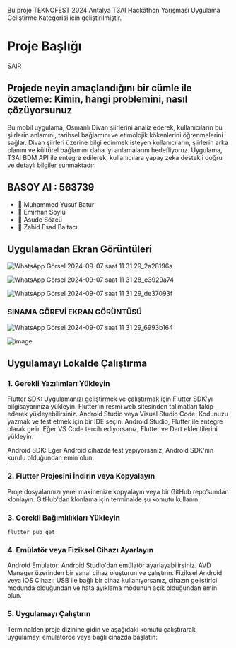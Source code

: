 Bu proje TEKNOFEST 2024 Antalya T3AI Hackathon Yarışması Uygulama Geliştirme Kategorisi için geliştirilmiştir.

# Proje Başlığı
SAIR

## Projede neyin amaçlandığını bir cümle ile özetleme: Kimin, hangi problemini, nasıl çözüyorsunuz
Bu mobil uygulama, Osmanlı Divan şiirlerini analiz ederek, kullanıcıların bu şiirlerin anlamını, tarihsel bağlamını ve etimolojik kökenlerini öğrenmelerini sağlar. Divan şiirleri üzerine bilgi edinmek isteyen kullanıcıların, şiirlerin arka planını ve kültürel bağlamını daha iyi anlamalarını hedefliyoruz. Uygulama, T3AI BDM API ile entegre edilerek, kullanıcılara yapay zeka destekli doğru ve detaylı bilgiler sunmaktadır.



## BASOY AI : 563739  
- 👤 Muhammed Yusuf Batur
- 👤 Emirhan Soylu
- 👤 Asude Sözcü
- 👤 Zahid Esad Baltacı
  
 

## Uygulamadan Ekran Görüntüleri
![WhatsApp Görsel 2024-09-07 saat 11 31 29_2a28196a](https://github.com/user-attachments/assets/61d9f09c-214f-4b1a-a76c-c16d0d0cb191)

![WhatsApp Görsel 2024-09-07 saat 11 31 28_e3929a74](https://github.com/user-attachments/assets/e7f28719-fcd3-42c1-861d-2a725f37415e)

![WhatsApp Görsel 2024-09-07 saat 11 31 29_de37093f](https://github.com/user-attachments/assets/3d435c22-7805-41b7-8a5e-4fab5e72149f)


### SINAMA GÖREVİ EKRAN GÖRÜNTÜSÜ

![WhatsApp Görsel 2024-09-07 saat 11 31 29_6993b164](https://github.com/user-attachments/assets/a0dc5801-079d-4bcf-aad9-da7b677acb1f)

![image](https://github.com/user-attachments/assets/9681468a-fc05-4bdf-9609-57df8aff4b12)




## Uygulamayı Lokalde Çalıştırma

### 1. Gerekli Yazılımları Yükleyin

Flutter SDK: Uygulamanızı geliştirmek ve çalıştırmak için Flutter SDK'yı bilgisayarınıza yükleyin. Flutter'ın resmi web sitesinden talimatları takip ederek yükleyebilirsiniz.
Android Studio veya Visual Studio Code: Kodunuzu yazmak ve test etmek için bir IDE seçin. Android Studio, Flutter ile entegre olarak gelir. Eğer VS Code tercih ediyorsanız, Flutter ve Dart eklentilerini yükleyin.

Android SDK: Eğer Android cihazda test yapıyorsanız, Android SDK'nın kurulu olduğundan emin olun.

### 2. Flutter Projesini İndirin veya Kopyalayın
Proje dosyalarınızı yerel makinenize kopyalayın veya bir GitHub repo’sundan klonlayın. GitHub'dan klonlama için terminalde şu komutu kullanın:

### 3. Gerekli Bağımlılıkları Yükleyin

```
flutter pub get
```

### 4. Emülatör veya Fiziksel Cihazı Ayarlayın

Android Emulator: Android Studio'dan emülatör ayarlayabilirsiniz. AVD Manager üzerinden bir sanal cihaz oluşturun ve çalıştırın.
Fiziksel Android veya iOS Cihazı: USB ile bağlı bir cihaz kullanıyorsanız, cihazın geliştirici modunda olduğundan ve hata ayıklama modunun açık olduğundan emin olun.

### 5. Uygulamayı Çalıştırın

Terminalden proje dizinine gidin ve aşağıdaki komutu çalıştırarak uygulamayı emülatörde veya bağlı cihazda başlatın:


  
